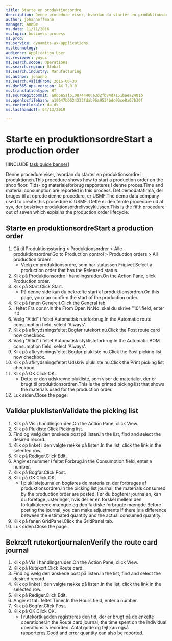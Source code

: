 ```yaml
---
title: Starte en produktionsordre
description: Denne procedure viser, hvordan du starter en produktionsordre i produktionen.
author: johanhoffmann
manager: AnnBe
ms.date: 11/11/2016
ms.topic: business-process
ms.prod: 
ms.service: dynamics-ax-applications
ms.technology: 
audience: Application User
ms.reviewer: yuyus
ms.search.scope: Operations
ms.search.region: Global
ms.search.industry: Manufacturing
ms.author: johanho
ms.search.validFrom: 2016-06-30
ms.dyn365.ops.version: AX 7.0.0
ms.translationtype: HT
ms.sourcegitcommit: a8b5a5af5108744406a3d2fb84d7151baea2481b
ms.openlocfilehash: a19647b0524333fdab96a9534bdc03ce8a07b30f
ms.contentlocale: da-dk
ms.lasthandoff: 04/13/2018

---
```

# <a name="start-a-production-order"></a><span data-ttu-id="03033-103">Starte en produktionsordre</span><span class="sxs-lookup"><span data-stu-id="03033-103">Start a production order</span></span>

[!INCLUDE [task guide banner](../../includes/task-guide-banner.md)]

<span data-ttu-id="03033-104">Denne procedure viser, hvordan du starter en produktionsordre i produktionen.</span><span class="sxs-lookup"><span data-stu-id="03033-104">This procedure shows how to start a production order on the shop floor.</span></span> <span data-ttu-id="03033-105">Tids- og materialeforbrug rapporteres i denne proces.</span><span class="sxs-lookup"><span data-stu-id="03033-105">Time and material consumption are reported in this process.</span></span> <span data-ttu-id="03033-106">Det demodatafirma, der bruges til at oprette denne procedure, er USMF.</span><span class="sxs-lookup"><span data-stu-id="03033-106">The demo data company used to create this procedure is USMF.</span></span> <span data-ttu-id="03033-107">Dette er den femte procedure ud af syv, der beskriver produktionsordrelivscyklussen.</span><span class="sxs-lookup"><span data-stu-id="03033-107">This is the fifth procedure out of seven which explains the production order lifecycle.</span></span>


## <a name="start-a-production-order"></a><span data-ttu-id="03033-108">Starte en produktionsordre</span><span class="sxs-lookup"><span data-stu-id="03033-108">Start a production order</span></span>
1. <span data-ttu-id="03033-109">Gå til Produktionsstyring > Produktionsordrer > Alle produktionsordrer.</span><span class="sxs-lookup"><span data-stu-id="03033-109">Go to Production control > Production orders > All production orders.</span></span>
    * <span data-ttu-id="03033-110">Vælg en produktionsordre, som har statussen Frigivet.</span><span class="sxs-lookup"><span data-stu-id="03033-110">Select a production order that has the Released status.</span></span>  
2. <span data-ttu-id="03033-111">Klik på Produktionsordre i handlingsruden.</span><span class="sxs-lookup"><span data-stu-id="03033-111">On the Action Pane, click Production order.</span></span>
3. <span data-ttu-id="03033-112">Klik på Start.</span><span class="sxs-lookup"><span data-stu-id="03033-112">Click Start.</span></span>
    * <span data-ttu-id="03033-113">På denne side kan du bekræfte start af produktionsordren.</span><span class="sxs-lookup"><span data-stu-id="03033-113">On this page, you can confirm the start of the production order.</span></span>  
4. <span data-ttu-id="03033-114">Klik på fanen Generelt.</span><span class="sxs-lookup"><span data-stu-id="03033-114">Click the General tab.</span></span>
5. <span data-ttu-id="03033-115">I feltet Fra opr.nr.</span><span class="sxs-lookup"><span data-stu-id="03033-115">In the From Oper.</span></span> <span data-ttu-id="03033-116">Nr.</span><span class="sxs-lookup"><span data-stu-id="03033-116">No.</span></span> <span data-ttu-id="03033-117">skal du skrive "10".</span><span class="sxs-lookup"><span data-stu-id="03033-117">field, enter '10'.</span></span>
6. <span data-ttu-id="03033-118">Vælg "Altid" i feltet Automatisk ruteforbrug.</span><span class="sxs-lookup"><span data-stu-id="03033-118">In the Automatic route consumption field, select 'Always'.</span></span>
7. <span data-ttu-id="03033-119">Klik på afkrydsningsfeltet Bogfør rutekort nu.</span><span class="sxs-lookup"><span data-stu-id="03033-119">Click the Post route card now checkbox.</span></span>
8. <span data-ttu-id="03033-120">Vælg "Altid" i feltet Automatisk styklisteforbrug.</span><span class="sxs-lookup"><span data-stu-id="03033-120">In the Automatic BOM consumption field, select 'Always'.</span></span>
9. <span data-ttu-id="03033-121">Klik på afkrydsningsfeltet Bogfør plukliste nu.</span><span class="sxs-lookup"><span data-stu-id="03033-121">Click the Post picking list now checkbox.</span></span>
10. <span data-ttu-id="03033-122">Klik på afkrydsningsfeltet Udskriv plukliste nu.</span><span class="sxs-lookup"><span data-stu-id="03033-122">Click the Print picking list checkbox.</span></span>
11. <span data-ttu-id="03033-123">Klik på OK.</span><span class="sxs-lookup"><span data-stu-id="03033-123">Click OK.</span></span>
    * <span data-ttu-id="03033-124">Dette er den udskrevne plukliste, som viser de materialer, der er brugt til produktionsordren.</span><span class="sxs-lookup"><span data-stu-id="03033-124">This is the printed picking list that shows the materials used for the production order.</span></span>  
12. <span data-ttu-id="03033-125">Luk siden.</span><span class="sxs-lookup"><span data-stu-id="03033-125">Close the page.</span></span>

## <a name="validate-the-picking-list"></a><span data-ttu-id="03033-126">Valider pluklisten</span><span class="sxs-lookup"><span data-stu-id="03033-126">Validate the picking list</span></span>
1. <span data-ttu-id="03033-127">Klik på Vis i handlingsruden.</span><span class="sxs-lookup"><span data-stu-id="03033-127">On the Action Pane, click View.</span></span>
2. <span data-ttu-id="03033-128">Klik på Plukliste.</span><span class="sxs-lookup"><span data-stu-id="03033-128">Click Picking list.</span></span>
3. <span data-ttu-id="03033-129">Find og vælg den ønskede post på listen.</span><span class="sxs-lookup"><span data-stu-id="03033-129">In the list, find and select the desired record.</span></span>
4. <span data-ttu-id="03033-130">Klik op linket i den valgte række på listen.</span><span class="sxs-lookup"><span data-stu-id="03033-130">In the list, click the link in the selected row.</span></span>
5. <span data-ttu-id="03033-131">Klik på Rediger.</span><span class="sxs-lookup"><span data-stu-id="03033-131">Click Edit.</span></span>
6. <span data-ttu-id="03033-132">Angiv et nummer i feltet Forbrug.</span><span class="sxs-lookup"><span data-stu-id="03033-132">In the Consumption field, enter a number.</span></span>
7. <span data-ttu-id="03033-133">Klik på Bogfør.</span><span class="sxs-lookup"><span data-stu-id="03033-133">Click Post.</span></span>
8. <span data-ttu-id="03033-134">Klik på OK.</span><span class="sxs-lookup"><span data-stu-id="03033-134">Click OK.</span></span>
    * <span data-ttu-id="03033-135">I pluklistejournalen bogføres de materialer, der forbruges af produktionsordren.</span><span class="sxs-lookup"><span data-stu-id="03033-135">In the picking list journal, the materials consumed by the production order are posted.</span></span> <span data-ttu-id="03033-136">Før du bogfører journalen, kan du foretage justeringer, hvis der er en forskel mellem den forkalkulerede mængde og den faktiske forbrugte mængde.</span><span class="sxs-lookup"><span data-stu-id="03033-136">Before posting the journal, you can make adjustments if there is a difference between the estimated quantity and the actual consumed quantity.</span></span>  
9. <span data-ttu-id="03033-137">Klik på fanen GridPanel.</span><span class="sxs-lookup"><span data-stu-id="03033-137">Click the GridPanel tab.</span></span>
10. <span data-ttu-id="03033-138">Luk siden.</span><span class="sxs-lookup"><span data-stu-id="03033-138">Close the page.</span></span>

## <a name="verify-the-route-card-journal"></a><span data-ttu-id="03033-139">Bekræft rutekortjournalen</span><span class="sxs-lookup"><span data-stu-id="03033-139">Verify the route card journal</span></span>
1. <span data-ttu-id="03033-140">Klik på Vis i handlingsruden.</span><span class="sxs-lookup"><span data-stu-id="03033-140">On the Action Pane, click View.</span></span>
2. <span data-ttu-id="03033-141">Klik på Rutekort.</span><span class="sxs-lookup"><span data-stu-id="03033-141">Click Route card.</span></span>
3. <span data-ttu-id="03033-142">Find og vælg den ønskede post på listen.</span><span class="sxs-lookup"><span data-stu-id="03033-142">In the list, find and select the desired record.</span></span>
4. <span data-ttu-id="03033-143">Klik op linket i den valgte række på listen.</span><span class="sxs-lookup"><span data-stu-id="03033-143">In the list, click the link in the selected row.</span></span>
5. <span data-ttu-id="03033-144">Klik på Rediger.</span><span class="sxs-lookup"><span data-stu-id="03033-144">Click Edit.</span></span>
6. <span data-ttu-id="03033-145">Angiv et tal i feltet Timer.</span><span class="sxs-lookup"><span data-stu-id="03033-145">In the Hours field, enter a number.</span></span>
7. <span data-ttu-id="03033-146">Klik på Bogfør.</span><span class="sxs-lookup"><span data-stu-id="03033-146">Click Post.</span></span>
8. <span data-ttu-id="03033-147">Klik på OK.</span><span class="sxs-lookup"><span data-stu-id="03033-147">Click OK.</span></span>
    * <span data-ttu-id="03033-148">I rutekortkladden registreres den tid, der er brugt på de enkelte operationer.</span><span class="sxs-lookup"><span data-stu-id="03033-148">In the Route card journal, the time spent on the individual operations is recorded.</span></span> <span data-ttu-id="03033-149">Antal gode og fejl kan også rapporteres.</span><span class="sxs-lookup"><span data-stu-id="03033-149">Good and error quantity can also be reported.</span></span>  

